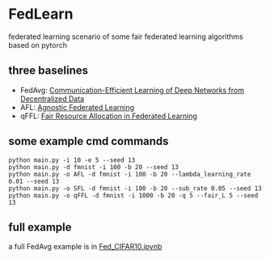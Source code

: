 # FedLearn
federated learning scenario of some fair federated learning algorithms based on pytorch

## three baselines

- FedAvg: [Communication-Efficient Learning of Deep Networks from Decentralized Data](https://arxiv.org/abs/1602.05629)
- AFL: [Agnostic Federated Learning](https://arxiv.org/abs/1902.00146)
- qFFL: [Fair Resource Allocation in Federated Learning](https://openreview.net/forum?id=ByexElSYDr)

## some example cmd commands

```
python main.py -i 10 -e 5 --seed 13
python main.py -d fmnist -i 100 -b 20 --seed 13
python main.py -o AFL -d fmnist -i 100 -b 20 --lambda_learning_rate 0.01 --seed 13
python main.py -o SFL -d fmnist -i 100 -b 20 --sub_rate 0.05 --seed 13
python main.py -o qFFL -d fmnist -i 1000 -b 20 -q 5 --fair_L 5 --seed 13
```

## full example 

a full FedAvg example is in [Fed_CIFAR10.ipynb](https://github.com/zhaolotelli/FedLearn/blob/master/Fed_CIFAR10.ipynb)
